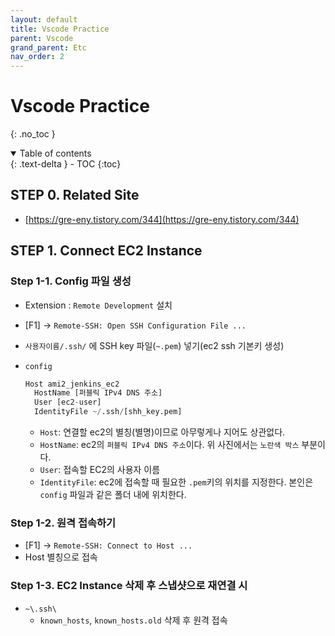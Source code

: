 ```yaml
---
layout: default
title: Vscode Practice
parent: Vscode
grand_parent: Etc
nav_order: 2
---
```


# Vscode Practice

{: .no_toc }


<details open markdown="block">
  <summary>
    Table of contents
  </summary>
  {: .text-delta }
- TOC
{:toc}
</details>
<!------------------------------------ STEP ------------------------------------>



## STEP 0. Related Site

* [https://gre-eny.tistory.com/344](https://gre-eny.tistory.com/344)





## STEP 1. Connect EC2 Instance

### Step 1-1. Config 파일 생성

* Extension : `Remote Development` 설치

* [F1] → `Remote-SSH: Open SSH Configuration File ...`

* `사용자이름/.ssh/` 에 SSH key 파일(`~.pem`) 넣기(ec2 ssh 기본키 생성)

* `config`

  ```python
  Host ami2_jenkins_ec2
    HostName [퍼블릭 IPv4 DNS 주소]
    User [ec2-user]
    IdentityFile ~/.ssh/[shh_key.pem]
  ```

  - `Host`: 연결할 ec2의 별칭(별명)이므로 아무렇게나 지어도 상관없다.
  - `HostName`: ec2의 `퍼블릭 IPv4 DNS 주소`이다. 위 사진에서는 `노란색 박스` 부분이다.
  - `User`: 접속할 EC2의 사용자 이름
  - `IdentityFile`: ec2에 접속할 때 필요한 `.pem`키의 위치를 지정한다. 본인은 `config` 파일과 같은 폴더 내에 위치한다.



### Step 1-2. 원격 접속하기

* [F1] → `Remote-SSH: Connect to Host ...`
* Host 별칭으로 접속



### Step 1-3. EC2 Instance 삭제 후 스냅샷으로 재연결 시

* `~\.ssh\`
  * `known_hosts`, `known_hosts.old` 삭제 후 원격 접속 
